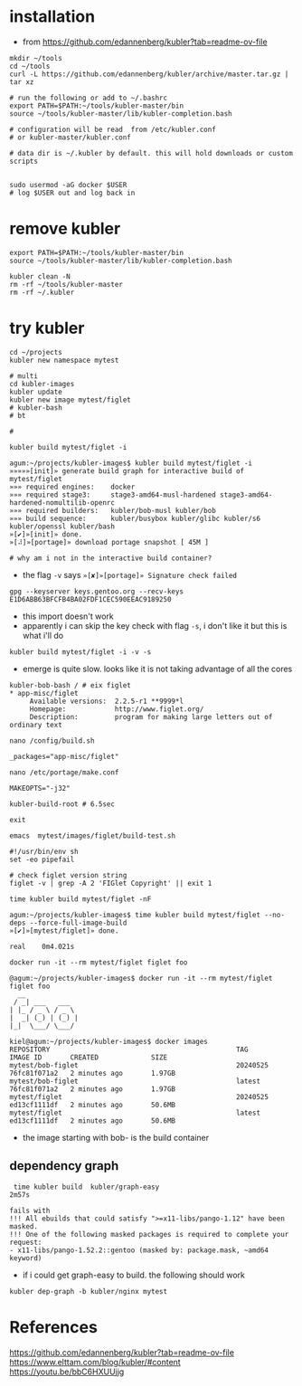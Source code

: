 # installation
- from https://github.com/edannenberg/kubler?tab=readme-ov-file
```
mkdir ~/tools
cd ~/tools
curl -L https://github.com/edannenberg/kubler/archive/master.tar.gz | tar xz

# run the following or add to ~/.bashrc
export PATH=$PATH:~/tools/kubler-master/bin
source ~/tools/kubler-master/lib/kubler-completion.bash 

# configuration will be read  from /etc/kubler.conf
# or kubler-master/kubler.conf 

# data dir is ~/.kubler by default. this will hold downloads or custom scripts


sudo usermod -aG docker $USER
# log $USER out and log back in 
```


# remove kubler

```
export PATH=$PATH:~/tools/kubler-master/bin
source ~/tools/kubler-master/lib/kubler-completion.bash 

kubler clean -N
rm -rf ~/tools/kubler-master
rm -rf ~/.kubler
```


# try kubler

```
cd ~/projects
kubler new namespace mytest

# multi
cd kubler-images
kubler update
kubler new image mytest/figlet
# kubler-bash
# bt

# 

kubler build mytest/figlet -i

```


```
agum:~/projects/kubler-images$ kubler build mytest/figlet -i
»»»»»[init]» generate build graph for interactive build of mytest/figlet
»»» required engines:    docker
»»» required stage3:     stage3-amd64-musl-hardened stage3-amd64-hardened-nomultilib-openrc
»»» required builders:   kubler/bob-musl kubler/bob
»»» build sequence:      kubler/busybox kubler/glibc kubler/s6 kubler/openssl kubler/bash
»[✔]»[init]» done.
»[⠼]»[portage]» download portage snapshot [ 45M ]

# why am i not in the interactive build container?
```

- the flag `-v` says `»[✘]»[portage]» Signature check failed`

```
gpg --keyserver keys.gentoo.org --recv-keys E1D6ABB63BFCFB4BA02FDF1CEC590EEAC9189250

```

- this import doesn't work
- apparently i can skip the key check with flag `-s`, i don't like it
  but this is what i'll do

```
kubler build mytest/figlet -i -v -s

```

- emerge is quite slow. looks like it is not taking advantage of all
  the cores

```
kubler-bob-bash / # eix figlet
* app-misc/figlet
     Available versions:  2.2.5-r1 **9999*l
     Homepage:            http://www.figlet.org/
     Description:         program for making large letters out of ordinary text

```

```
nano /config/build.sh

_packages="app-misc/figlet"

nano /etc/portage/make.conf

MAKEOPTS="-j32"

kubler-build-root # 6.5sec

exit

emacs  mytest/images/figlet/build-test.sh

#!/usr/bin/env sh
set -eo pipefail

# check figlet version string
figlet -v | grep -A 2 'FIGlet Copyright' || exit 1
	
time kubler build mytest/figlet -nF

```

```
agum:~/projects/kubler-images$ time kubler build mytest/figlet --no-deps --force-full-image-build
»[✔]»[mytest/figlet]» done.

real    0m4.021s

```

```
docker run -it --rm mytest/figlet figlet foo

@agum:~/projects/kubler-images$ docker run -it --rm mytest/figlet figlet foo
  __             
 / _| ___   ___  
| |_ / _ \ / _ \ 
|  _| (_) | (_) |
|_|  \___/ \___/ 
                 
kiel@agum:~/projects/kubler-images$ docker images 
REPOSITORY                                              TAG                IMAGE ID       CREATED             SIZE
mytest/bob-figlet                                       20240525           76fc81f071a2   2 minutes ago       1.97GB
mytest/bob-figlet                                       latest             76fc81f071a2   2 minutes ago       1.97GB
mytest/figlet                                           20240525           ed13cf1111df   2 minutes ago       50.6MB
mytest/figlet                                           latest             ed13cf1111df   2 minutes ago       50.6MB
```
- the image starting with bob- is the build container

## dependency graph

```
 time kubler build  kubler/graph-easy 
2m57s

fails with
!!! All ebuilds that could satisfy ">=x11-libs/pango-1.12" have been masked.
!!! One of the following masked packages is required to complete your request:
- x11-libs/pango-1.52.2::gentoo (masked by: package.mask, ~amd64 keyword)

```

- if i could get graph-easy to build. the following should work

```
kubler dep-graph -b kubler/nginx mytest

```


# References


https://github.com/edannenberg/kubler?tab=readme-ov-file
https://www.elttam.com/blog/kubler/#content
https://youtu.be/bbC6HXUUjjg

